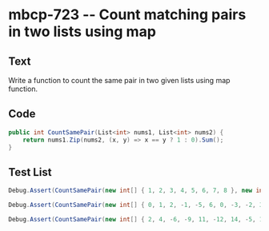 # mbcp-723 -- Count matching pairs in two lists using map

## Text

Write a function to count the same pair in two given lists using map function.

## Code

```csharp
public int CountSamePair(List<int> nums1, List<int> nums2) {
    return nums1.Zip(nums2, (x, y) => x == y ? 1 : 0).Sum();
}
```

## Test List

```csharp
Debug.Assert(CountSamePair(new int[] { 1, 2, 3, 4, 5, 6, 7, 8 }, new int[] { 2, 2, 3, 1, 2, 6, 7, 9 }) == 4);
```

```csharp
Debug.Assert(CountSamePair(new int[] { 0, 1, 2, -1, -5, 6, 0, -3, -2, 3, 4, 6, 8 }, new int[] { 2, 1, 2, -1, -5, 6, 4, -3, -2, 3, 4, 6, 8 }) == 11);
```

```csharp
Debug.Assert(CountSamePair(new int[] { 2, 4, -6, -9, 11, -12, 14, -5, 17 }, new int[] { 2, 1, 2, -1, -5, 6, 4, -3, -2, 3, 4, 6, 8 }) == 1);
```
